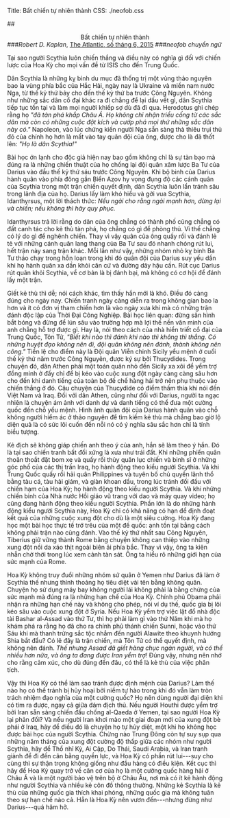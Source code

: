 Title: Bất chiến tự nhiên thành
CSS: ./neofob.css

##<center>Bất chiến tự nhiên thành</center>
###*Robert D. Kaplan*, [The Atlantic, số tháng 6, 2015][0]
###*neofob chuyển ngữ*

<font class="smcp">Tại sao người Scythia luôn chiến thắng và điều này có nghĩa
gì đối với chiến lược của Hoa Kỳ cho mọi vấn đề từ ISIS cho đến Trung Quốc.
</font>

Dân Scythia là những kỵ binh du mục đã thống trị một vùng thảo nguyên bao la
vùng phía bắc của Hắc Hải, ngày nay là Ukraine và miền nam nước Nga, từ thế kỷ
thứ bảy cho đến thế kỷ thứ ba trước Công Nguyên. Không như những sắc dân cổ đại
khác ra đi chẳng để lại dấu vết gì, dân Scythia tiếp tục tồn tại và làm mọi
người khiếp sợ dù đã đi qua. Herodotus ghi chép rằng họ *"đã tàn phá khắp Châu
Á. Họ không chỉ nhận triều cống từ các sắc dân mà còn có những cuộc đột kích và
cướp phá mọi thứ những sắc dân này có."* Napoleon, vào lúc chứng kiến người Nga
sẵn sàng thà thiêu trụi thủ đô của chính họ hơn là mất vào tay quân đội của ông,
được cho là đã thốt lên: *"Họ là dân Scythia!"*

Bài học ớn lạnh cho độc giả hiện nay bao gồm không chỉ là sự tàn bạo mà đúng ra
là những chiến thuật của họ chống lại đội quân xâm lược Ba Tư của Darius vào đầu
thế kỷ thứ sáu trước Công Nguyên. Khi bộ binh của Darius hành quân vào phía đông
gần Biển Azov hy vọng đụng độ các cánh quân của Scythia trong một trận chiến
quyết định, dân Scythia luôn lẩn tránh sâu trong lãnh địa của họ. Darius lấy làm
khó hiểu và gởi vua Scythia, Idanthyrsus, một lời thách thức: *Nếu ngài cho rằng
ngài mạnh hơn, dừng lại và chiến; nếu không thì hãy quy phục.*

Idanthyrsus trả lời rằng do dân của ông chẳng có thành phố cũng chẳng có đất
canh tác cho kẻ thù tàn phá, họ chẳng có gì để phòng thủ. Vì thế chẳng có lý do
gì để nghênh chiến. Thay vì vậy quân của ông quấy rối và đánh lẻ tẻ với những
cánh quân lang thang của Ba Tư sau đó nhanh chóng rút lui, hết trận này sang
trận khác. Mỗi lần như vậy, những nhóm nhỏ kỵ binh Ba Tư tháo chạy trong hỗn loạn
trong khi đó quân đội của Darius suy yếu dần khi họ hành quân xa dần khỏi căn cứ
và đường dây hậu cần. Rút cục Darius rút quân khỏi Scythia, về cơ bản là bị đánh
bại, mà không có cơ hội để đánh lấy một trận.

Giết kẻ thù thì dễ; nói cách khác, tìm thấy hắn mới là khó. Điều đó càng đúng
cho ngày nay. Chiến tranh ngày càng diễn ra trong không gian bao la hơn và ít
có đơn vị tham chiến hơn là vào ngày xưa khi mà có những trận đánh độc lập của
Thời Đại Công Nghiệp. Bài học liên quan: đừng săn hình bắt bóng và đừng để lún
sâu vào trường hợp mà lợi thế nền văn minh của anh chẳng hỗ trợ được gì. Hay là,
nói theo cách của nhà hiền triết cổ đại của Trung Quốc, Tôn Tử, *"Biết khi nào
thì đánh khi nào thì không thì thắng. Có những huyệt đạo không nên đi, đội quân
không nên đánh, thành không nên công."* Tiền lệ cho điểm này là Đội quân Viễn
chinh Sicily yểu mệnh ở cuối thế kỷ thứ năm trước Công Nguyên, được ký sự bởi
Thucydides. Trong chuyện đó, dân Athen phái một toán quân nhỏ đến Sicily xa xôi
để yểm trợ đồng minh ở đấy chỉ để bị kéo vào cuộc xung đột ngày càng càng sâu
hơn cho đến khi danh tiếng của toàn bộ đế chế hàng hải trở nên phụ thuộc vào
chiến thắng ở đó. Câu chuyện của Thucydide có điểm thấm thía khi nói đến Việt
Nam và Iraq. Đối với dân Athen, cũng như đối với Darius, người ta ngạc nhiên là
chuyện ám ảnh với danh dự và danh tiếng có thể đưa một cường quốc đến chỗ yểu
mệnh. Hình ảnh quân đội của Darius hành quân vào chỗ không người hiểm ác ở thảo
nguyên để tìm kiếm kẻ thù mà chẳng bao giờ lộ diện quả là có sức lôi cuốn đến nỗi
nó có ý nghĩa sâu sắc hơn chỉ là tính biểu tượng.

Kẻ địch sẽ không giáp chiến anh theo ý của anh, hắn sẽ làm theo ý hắn. Đó là tại
sao chiến tranh bất đối xứng là xưa như trái đất. Khi những phiến quân thoăn
thoắt đặt bom xe và quấy rối thủy quân lục chiến và binh sĩ ở những góc phố của
các thị trấn Iraq, họ hành động theo kiểu người Scythia. Và khi Trung Quốc quấy
rối hải quân Philippines và tuyên bố chủ quyền lãnh thổ bằng tàu cá, tàu hải
giám, và giàn khoan dầu, trong lúc tránh đối đầu với chiến hạm của Hoa Kỳ; họ
hành động theo kiểu người Scythia. Và khi những chiến binh của Nhà nước Hồi giáo
vũ trang với dao và máy quay video; họ cũng đang hành động theo kiểu người
Scythia. Phần lớn là do những hành động kiểu người Scythia này, Hoa Kỳ chỉ có
khả năng có hạn để định đoạt kết quả của những cuộc xung đột cho dù là một siêu
cường. Hoa Kỳ đang học một bài học thực tế trớ trêu của một đế quốc: anh tồn tại
bằng cách không phải trận nào cũng đánh. Vào thế kỷ thứ nhất sau Công Nguyên,
Tiberius giữ vững thành Rome bằng chuyện không can thiệp vào những xung đột
nồi da xáo thịt ngoài biên ải phía bắc. Thay vì vậy, ông ta kiên nhẫn chờ thời
trong lúc xem cảnh tàn sát. Ông ta hiểu rõ những giới hạn của sức mạnh của Rome.

Hoa Kỳ không truy đuổi những nhóm sứ quân ở Yemen như Darius đã làm ở Scythia
thế nhưng thỉnh thoảng họ tiêu diệt vài tên bằng không quân. Chuyện họ sử dụng
máy bay không người lái không phải là bằng chứng của sức mạnh mà đúng ra là những
hạn chế của Hoa Kỳ. Chính phủ Obama phải nhận ra những hạn chế này và không cho
phép, nói ví dụ thế, quốc gia bị lôi kéo sâu vào cuộc xung đột ở Syria. Nếu Hoa
Kỳ yểm trợ việc lật đổ nhà độc tài Bashar al-Assad vào thứ Tư, thì họ phải làm
gì vào thứ Năm khi mà họ khám phá ra rằng họ đã cho ra chính phủ thánh chiến
Sunni, hoặc vào thứ Sáu khi mà thanh trừng sắc tộc nhắm đến người Alawite theo
khuynh hướng Shia bắt đầu? Có lẽ đây là trận chiến, mà Tôn Tử có thể quyết định,
mà không nên đánh. *Thế nhưng Assad đã giết hàng chục ngàn người, và có thể
nhiều hơn nữa, và ông ta đang được Iran yểm trợ!* Đúng vậy, nhưng nên nhớ cho
rằng cảm xúc, cho dù đúng đến đâu, có thể là kẻ thù của việc phân tích.

Vậy thì Hoa Kỳ có thể làm sao tránh được định mệnh của Darius? Làm thế nào họ có
thể tránh bị hủy hoại bởi niềm tự hào trong khi đó vẫn làm tròn trách nhiệm đạo
nghĩa của một cường quốc? Họ nên dùng người đại diện khi có tìm ra được, ngay cả
giữa đám địch thủ. Nếu người Houthi được yểm trợ bởi Iran sẵn sàng chiến đấu
chống al-Qaeda ở Yemen, tại sao người Hoa Kỳ lại phản đối? Và nếu người Iran
khơi mào một giai đoạn mới của xung đột bè phái ở Iraq, hãy để điều đó là chuyện
họ tự hủy diệt, một khi họ không học được bài học của người Scythia. Chừng nào
Trung Đông còn tự suy sụp qua những năm tháng của xung đột cường độ thấp giữa
các nhóm như người Scythia, hãy để Thổ nhĩ Kỳ, Ai Cập, Do Thái, Saudi Arabia, và
Iran tranh giành để đi đến cân bằng quyền lực, và Hoa Kỳ có phần rút lui---suy
cho cùng thì sự thận trọng không giống như đầu hàng có điều kiện. Kết cục thì
hãy để Hoa Kỳ quay trở về căn cơ của họ là một cường quốc hàng hải ở Châu Á và
là một người bảo vệ trên bộ ở Châu Âu, nơi mà có ít kẻ hành động như người Scythia
và nhiều kẻ côn đồ thông thường. Những kẻ Scythia là kẻ thù của những quốc gia
thích khai phóng, những quốc gia mà không tuân theo sự hạn chế nào cả. Hẳn là
Hoa Kỳ nên vươn đến---nhưng đừng như Darius---quá hăm hở.

[0]: http://www.theatlantic.com/magazine/archive/2015/06/the-art-of-avoiding-war/392060/ "Atlantic article"
